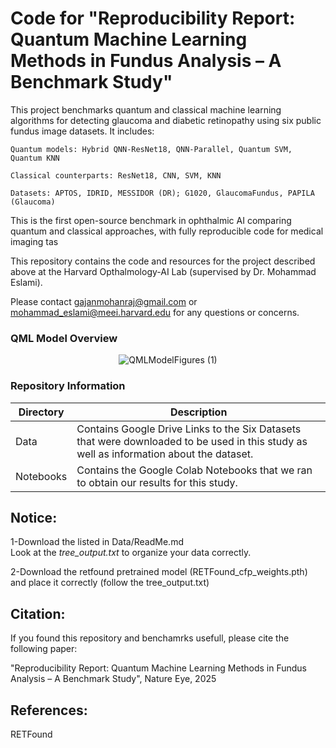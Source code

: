 # Code for "Reproducibility Report: Quantum Machine Learning Methods in Fundus Analysis – A Benchmark Study"

This project benchmarks quantum and classical machine learning algorithms for detecting glaucoma and diabetic retinopathy using six public fundus image datasets. It includes:

    Quantum models: Hybrid QNN-ResNet18, QNN-Parallel, Quantum SVM, Quantum KNN

    Classical counterparts: ResNet18, CNN, SVM, KNN

    Datasets: APTOS, IDRID, MESSIDOR (DR); G1020, GlaucomaFundus, PAPILA (Glaucoma)

This is the first open-source benchmark in ophthalmic AI comparing quantum and classical approaches, with fully reproducible code for medical imaging tas

This repository contains the code and resources for the project described above at the Harvard Opthalmology-AI Lab (supervised by Dr. Mohammad Eslami).

Please contact gajanmohanraj@gmail.com or mohammad_eslami@meei.harvard.edu for any questions or concerns.

### QML Model Overview
<div align="center">
  <img src="https://github.com/user-attachments/assets/580ccd62-5f33-4804-ad75-b3f05582b201" alt="QMLModelFigures (1)">
</div>

### Repository Information

|    Directory    |      Description     |
| ------------- | ------------- |
| Data | Contains Google Drive Links to the Six Datasets that were downloaded to be used in this study as well as information about the dataset. |
| Notebooks | Contains the Google Colab Notebooks that we ran to obtain our results for this study.  |

## Notice:
1-Download the listed in Data/ReadMe.md  </br>
  Look at the *tree_output.txt* to organize your data correctly. 

2-Download the retfound pretrained model (RETFound_cfp_weights.pth) and place it correctly (follow the tree_output.txt)

## Citation:
If you found this repository and benchamrks usefull, please cite the following paper:

"Reproducibility Report: Quantum Machine Learning Methods in Fundus Analysis – A Benchmark Study", Nature Eye, 2025

## References:
RETFound


